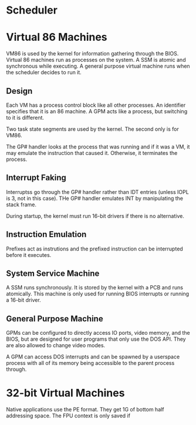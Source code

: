 # Scheduler

# Virtual 86 Machines

VM86 is used by the kernel for information gathering through the BIOS. Virtual 86 machines run as processes on the system. A SSM is atomic and synchronous while executing. A general purpose virtual machine runs when the scheduler decides to run it.

## Design

Each VM has a process control block like all other processes. An identifier specifies that it is an 86 machine. A GPM acts like a process, but switching to it is different.

Two task state segments are used by the kernel. The second only is for VM86.

The GP# handler looks at the process that was running and if it was a VM, it may emulate the instruction that caused it. Otherwise, it terminates the process.

## Interrupt Faking

Interruptss go through the GP# handler rather than IDT entries (unless IOPL is 3, not in this case). THe GP# handler emulates INT by manipulating the stack frame.

During startup, the kernel must run 16-bit drivers if there is no alternative.

## Instruction Emulation

Prefixes act as instrutions and the prefixed instruction can be interrupted before it executes.

## System Service Machine

A SSM runs synchronously. It is stored by the kernel with a PCB and runs atomically. This machine is only used for running BIOS interrupts or running a 16-bit driver.

## General Purpose Machine

GPMs can be configured to directly access IO ports, video memory, and the BIOS, but are designed for user programs that only use the DOS API. They are also allowed to change video modes.

A GPM can access DOS interrupts and can be spawned by a userspace process with all of its memory being accessible to the parent process through.

# 32-bit Virtual Machines

Native applications use the PE format. They get 1G of bottom half addressing space. The FPU context is only saved if
